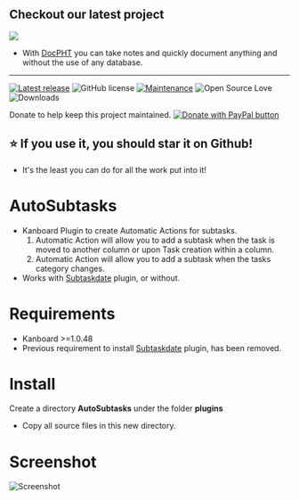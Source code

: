 ## Checkout our latest project
[![](https://raw.githubusercontent.com/docpht/docpht/master/public/assets/img/logo.png)](https://github.com/docpht/docpht)

- With [DocPHT](https://github.com/docpht/docpht) you can take notes and quickly document anything and without the use of any database.
-----------
[![Latest release](https://img.shields.io/github/release/creecros/AutoSubtasks.svg)](https://github.com/creecros/AutoSubtasks/releases)
![GitHub license](https://img.shields.io/github/license/Naereen/StrapDown.js.svg)
[![Maintenance](https://img.shields.io/badge/Maintained%3F-yes-green.svg)](https://github.com/creecros/AutoSubtasks/graphs/contributors)
![Open Source Love](https://badges.frapsoft.com/os/v1/open-source.svg?v=103)
![Downloads](https://img.shields.io/github/downloads/creecros/AutoSubtasks/total.svg)

Donate to help keep this project maintained.
<a href="https://www.paypal.com/cgi-bin/webscr?cmd=_s-xclick&hosted_button_id=SEGNEVQFXHXGW&source=url">
<img src="https://www.paypalobjects.com/en_US/i/btn/btn_donate_SM.gif" border="0" name="submit" title="PayPal - The safer, easier way to pay online!" alt="Donate with PayPal button" /></a>

## :star: If you use it, you should star it on Github! 
- It's the least you can do for all the work put into it!

# AutoSubtasks
- Kanboard Plugin to create Automatic Actions for subtasks.
  1. Automatic Action will allow you to add a subtask when the task is moved to another column or upon Task creation within a column. 
  2. Automatic Action will allow you to add a subtask when the tasks category changes.
- Works with [Subtaskdate](https://github.com/eSkiSo/Subtaskdate) plugin, or without.

# Requirements
- Kanboard >=1.0.48
- Previous requirement to install [Subtaskdate](https://github.com/eSkiSo/Subtaskdate) plugin, has been removed.

# Install
Create a directory **AutoSubtasks** under the folder **plugins**
- Copy all source files in this new directory.

# Screenshot
![Screenshot](https://github.com/creecros/AutoSubtasks/blob/master/screenshot/image.png)
